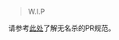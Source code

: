 > W.I.P

请参考[此处](https://github.com/libnoname/noname/wiki/%E3%80%8A%E6%97%A0%E5%90%8D%E6%9D%80%E3%80%8B%E9%A1%B9%E7%9B%AE-Pull-Request-%E6%8F%90%E4%BA%A4%E8%A7%84%E8%8C%83)了解无名杀的PR规范。
